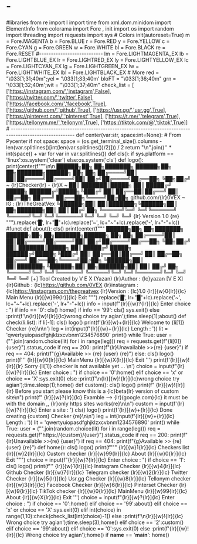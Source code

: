 # -
#libraries from re import I import time from xml.dom.minidom import ElementInfo from colorama import Fore , init import os import random import threading import requests import sys  # Colors init(autoreset=True) m = Fore.MAGENTA b = Fore.BLUE  r = Fore.RED y = Fore.YELLOW c = Fore.CYAN g = Fore.GREEN w = Fore.WHITE bl = Fore.BLACK re = Fore.RESET #--------------------------- lm = Fore.LIGHTMAGENTA_EX lb = Fore.LIGHTBLUE_EX lr = Fore.LIGHTRED_EX ly = Fore.LIGHTYELLOW_EX lc = Fore.LIGHTCYAN_EX lg = Fore.LIGHTGREEN_EX lw = Fore.LIGHTWHITE_EX lbl = Fore.LIGHTBLACK_EX  # More red = "\033[1;31;40m";yel = '\033[1;33;40m' bloFT = "\033[1;36;40m" grn = '\033[1;32;40m';wit = "\033[1;37;40m" check_list = [         ['https://instagram.com/','instagram',False],         ['https://twitter.com/','twitter',False],         ['https://facebook.com/','facebook',True],         ['https://github.com/','github',True],         ['https://usr.gg/','usr.gg',True],         ['https://pinterest.com/','pinterest',True],         ['https://t.me/','telegram',True],         ['https://tellonym.me/','tellonym',True],         ['https://tiktok.com/@','tiktok',True]]  # ---------------------------------------------------------------------------------------------------------  def center(var:str, space:int=None): # From Pycenter     if not space:         space = (os.get_terminal_size().columns - len(var.splitlines()[int(len(var.splitlines())/2)])) / 2          return "\n".join(('' * int(space)) + var for var in var.splitlines())   def cls():     if sys.platform == 'linux':os.system('clear')     else:os.system('cls')  def logo():      print(center(f"""\n\n        ██████╗██╗  ██╗███████╗ ██████╗██╗  ██╗███████╗██████╗      ██╗  ██╗       ██╔════╝██║  ██║██╔════╝██╔════╝██║ ██╔╝██╔════╝██╔══██╗     ╚██╗██╔╝            ~ {lr}Checker{lr} - {lr}X ~       ██║     ███████║█████╗  ██║     █████╔╝ █████╗  ██████╔╝█████╗╚███╔╝        ██║     ██╔══██║██╔══╝  ██║     ██╔═██╗ ██╔══╝  ██╔══██╗╚════╝██╔██╗      github.com/{lr}0VEX ~ IG : {lr}TheGreatVex        ╚██████╗██║  ██║███████╗╚██████╗██║  ██╗███████╗██║  ██║     ██╔╝ ██╗        ╚═════╝╚═╝  ╚═╝╚══════╝ ╚═════╝╚═╝  ╚═╝╚══════╝╚═╝  ╚═╝     ╚═╝  ╚═╝                                                       {lr} Version 1.0 {re}         """).replace('█', lr+"█"+lc).replace('~', lc+"~"+lc).replace('-', lr+"-"+lc))  #funct def about():     cls()     print(center(f"""        ██████╗██╗  ██╗███████╗ ██████╗██╗  ██╗███████╗██████╗      ██╗  ██╗       ██╔════╝██║  ██║██╔════╝██╔════╝██║ ██╔╝██╔════╝██╔══██╗     ╚██╗██╔╝           ██║     ███████║█████╗  ██║     █████╔╝ █████╗  ██████╔╝█████╗╚███╔╝        ██║     ██╔══██║██╔══╝  ██║     ██╔═██╗ ██╔══╝  ██╔══██╗╚════╝██╔██╗             ╚██████╗██║  ██║███████╗╚██████╗██║  ██╗███████╗██║  ██║     ██╔╝ ██╗        ╚═════╝╚═╝  ╚═╝╚══════╝ ╚═════╝╚═╝  ╚═╝╚══════╝╚═╝  ╚═╝     ╚═╝  ╚═╝  [+] Tool Created by V E X (Yazan)                                                                                                                                                                {lr}Author      :  {lc}yazan [V E X]  {lr}Github      :  {lc}https://github.com/0VEX  {lr}instagram   :  {lc}https://instagram.com/thegreatvex  {lr}Version     :  {lc}1.0        {lr}[{w}0{lr}]{lc} Main Menu    {lr}[{w}99{lr}]{lc} Exit                  """).replace('█', lr+"█"+lc).replace('~', lc+"~"+lc).replace('-', lr+"-"+lc))          info = input(f"{lr}[{w}?{lr}]{lc} Enter choice : ")     if info == '0':         cls()         home()      if info == '99':         cls()         sys.exit()          else :print(f'\n{lr}[{w}!{lr}]{lc}wrong choice try agian');time.sleep(1);about()   def check(li:list):     if li[-1]:         cls()         logo()         print(f'{lr}[{w}+{lr}]{lc} Welcome to {li[1]} Checker {re}\n\n')         leg = int(input(f'{lr}[{w}+{lr}]{lc} Length : '))         lit = 'qwertyuiopasdfghjklzxcvbnm1234576890'         print()         while True:             user = ("".join(random.choice(lit) for i in range(leg)))             req = requests.get(f"{li[0]}{user}").status_code             if req == 200:                 print(f"{lr}Unavailable >>{re} {user}")             if req == 404:                print(f"{g}Available >> {re} {user} {re}")       else:         cls()         logo()         print(f'''         {lr}[{w}0{lr}]{lc} MainMenu             {lr}[{w}X{lr}]{lc} Exit         ''')         print(f'{lr}[{w}!{lr}]{lr} Sorry {li[1]} checker is not available yet ... \n')         choice = input(f"{lr}[{w}?{lr}]{lc} Enter choice : ")         if choice == '0':home()         elif choice == 'x' or choice == 'X':sys.exit(0)         else :print(f'\n{lr}[{w}!{lr}]{lc}wrong choice try agian');time.sleep(1);home()   def custom():   cls()   logo()   print(f"          {lr}[{w}!{lr}]{lr} Before you start please know this is a {lc}beta{lr} version of custom site\n")   print(f"     {lr}[{w}?{lr}]{lc} Examble --> {lr}(google.com){lc} it must be with the domain ,, {lr}only https sites works{re}\n\n")   custom = input(f'{lr}[{w}?{lr}]{lc} Enter a site : ')   cls()   logo()   print(f'{lr}[{w}+{lr}]{lc} Done creating {custom} Checker {re}\n\n')   leg = int(input(f'{lr}[{w}+{lr}]{lc} Length : '))   lit = 'qwertyuiopasdfghjklzxcvbnm1234576890'   print()   while True:       user = ("".join(random.choice(lit) for i in range(leg)))       req = requests.get(f"https://{custom}/{user}").status_code       if req == 200:           print(f"{lr}Unavailable >>{re} {user}")       if req == 404:           print(f"{g}Available >> {re} {user} {re}")   def home():     cls()     logo()     print(f"""                {lr}[{w}1{lr}]{lc} Checkers list        {lr}[{w}2{lr}]{lc} Custom checker                          {lr}[{w}99{lr}]{lc} About     {lr}[{w}0{lr}]{lc} Exit        """)     choice = input(f"{lr}[{w}?{lr}]{lc} Enter choice : ")      if choice == '1':         cls()         logo()         print(f'''            {lr}[{w}1{lr}]{lc} Instagram Checker  {lr}[{w}4{lr}]{lc} Github Checker     {lr}[{w}7{lr}]{lc} Telegram checker            {lr}[{w}2{lr}]{lc} Twitter Checker    {lr}[{w}5{lr}]{lc} Usr.gg Checker     {lr}[{w}8{lr}]{lc} Tellonym checker            {lr}[{w}3{lr}]{lc} Facebook Checker   {lr}[{w}6{lr}]{lc} Pinterset Checker  {lr}[{w}9{lr}]{lc} TikTok checker            {lr}[{w}0{lr}]{lc} MainMenu           {lr}[{w}99{lr}]{lc} About             {lr}[{w}X{lr}]{lc} Exit         ''')         choice = input(f"{lr}[{w}?{lr}]{lc} Enter choice : ")         if choice == '0':home()         elif choice == '99':about()         elif choice == 'x' or choice == 'X':sys.exit(0)         elif int(choice) in range(1,10):check(check_list[int(choice)-1])         else :print(f'\n{lr}[{w}!{lr}]{lc} Wrong choice try agian');time.sleep(3);home()     elif choice == '2':custom()     elif choice == '99':about()     elif choice == '0':sys.exit(0)     else :print(f'{lr}[{w}!{lr}]{lc} Wrong choice try agian');home()    if __name__ == '__main__':     home()
